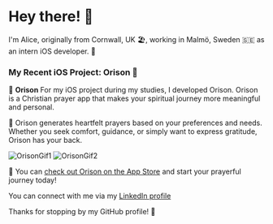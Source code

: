 # Hey there! 👋

I'm Alice, originally from Cornwall, UK 🏖️, working in Malmö, Sweden 🇸🇪 as an intern iOS developer. 📱

### My Recent iOS Project: Orison 🙏

🌟 **Orison** For my iOS project during my studies, I developed Orison. Orison is a Christian prayer app that makes your spiritual journey more meaningful and personal. 

🙌 Orison generates heartfelt prayers based on your preferences and needs. Whether you seek comfort, guidance, or simply want to express gratitude, Orison has your back.

![OrisonGif1](https://github.com/alicelouise95/profile-assets/assets/130091399/a02dc944-7e7d-45c3-80ec-a8a1da51ebf7)
![OrisonGif2](https://github.com/alicelouise95/profile-assets/assets/130091399/19d67079-a93b-4f4b-bc83-f1233b5deedc)

🚀 You can [check out Orison on the App Store](https://apps.apple.com/us/app/orison/id6473752924) and start your prayerful journey today!

You can connect with me via my [LinkedIn profile](https://www.linkedin.com/in/alice-w-4742b5280/)

Thanks for stopping by my GitHub profile! 🌟
